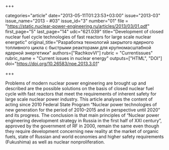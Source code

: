 +++

categories="article"
date="2013-05-11T01:23:53+03:00"
issue="2013-03"
issue_name="2013 - #03"
issue_id="3"
number="01"
file = "https://static.nuclear-power-engineering.ru/articles/2013/03/01.pdf"
first_page="5"
last_page="14"
udc="621.039"
title="Development of closed nuclear fuel cycle technologies of fast reactors for large scale nuclear energetic"
original_title="Разработка технологий закрытого ядерного топливного цикла с быстрыми реакторами для крупномасштабной ядерной энергетики"
authors=["RachkovVI"]
rubric = "Сurrentissues"
rubric_name = "Current issues in nuclear energy"
outputs=["HTML", "DOI"]
doi="https://doi.org/10.26583/npe.2013.3.01"

+++

Problems of modern nuclear power engineering are brought up and described are the possible solutions on the basis of closed nuclear fuel cycle with fast reactors that meet the requirements of inherent safety for large scale nuclear power industry. This article analyses the content of acting since 2010 Federal State Program “Nuclear power technologies of new generation for the period of 2010–2015 and in perspective until 2020” and its progress. The conclusion is that main principles of “Nuclear power engineering development strategy in Russia in the first half of XXI century”, approved by the government of RF in 2000, remain the same even though they require development concerning new reality at the market of organic fuels, state of Russian and world economies and higher safety requirements (Fukushima) as well as nuclear nonproliferation.